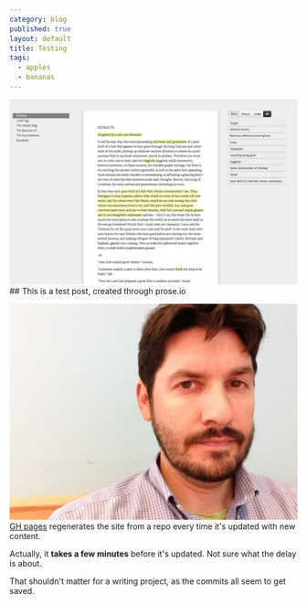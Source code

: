 ```yaml
---
category: blog
published: true
layout: default
title: Testing
tags: 
  - apples
  - bananas
---
```


<img src="/assets/test.png" style="maxwidth:800px;">
## This is a test post, created through prose.io

![Jf](/assets/image.jpg)
[GH pages](http://pages.github.com "Github Pages") regenerates the site from a repo every time it's updated with new content.

Actually, it **takes a few minutes** before it's updated. Not sure what the delay is about.

That shouldn't matter for a writing project, as the commits all seem to get saved.

